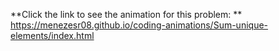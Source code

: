 **Click the link to see the animation for this problem: ** https://menezesr08.github.io/coding-animations/Sum-unique-elements/index.html
